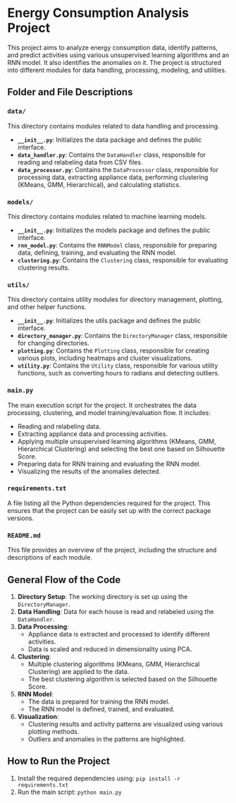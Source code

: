 # Energy Consumption Analysis Project

This project aims to analyze energy consumption data, identify patterns, and predict activities using various unsupervised learning algorithms and an RNN model. It also identifies the anomalies on it. The project is structured into different modules for data handling, processing, modeling, and utilities.

## Folder and File Descriptions

### `data/`
This directory contains modules related to data handling and processing.
- **`__init__.py`**: Initializes the data package and defines the public interface.
- **`data_handler.py`**: Contains the `DataHandler` class, responsible for reading and relabeling data from CSV files.
- **`data_processor.py`**: Contains the `DataProcessor` class, responsible for processing data, extracting appliance data, performing clustering (KMeans, GMM, Hierarchical), and calculating statistics.

### `models/`
This directory contains modules related to machine learning models.
- **`__init__.py`**: Initializes the models package and defines the public interface.
- **`rnn_model.py`**: Contains the `RNNModel` class, responsible for preparing data, defining, training, and evaluating the RNN model.
- **`clustering.py`**: Contains the `Clustering` class, responsible for evaluating clustering results.

### `utils/`
This directory contains utility modules for directory management, plotting, and other helper functions.
- **`__init__.py`**: Initializes the utils package and defines the public interface.
- **`directory_manager.py`**: Contains the `DirectoryManager` class, responsible for changing directories.
- **`plotting.py`**: Contains the `Plotting` class, responsible for creating various plots, including heatmaps and cluster visualizations.
- **`utility.py`**: Contains the `Utility` class, responsible for various utility functions, such as converting hours to radians and detecting outliers.

### `main.py`
The main execution script for the project. It orchestrates the data processing, clustering, and model training/evaluation flow. It includes:
- Reading and relabeling data.
- Extracting appliance data and processing activities.
- Applying multiple unsupervised learning algorithms (KMeans, GMM, Hierarchical Clustering) and selecting the best one based on Silhouette Score.
- Preparing data for RNN training and evaluating the RNN model.
- Visualizing the results of the anomalies detected.

### `requirements.txt`
A file listing all the Python dependencies required for the project. This ensures that the project can be easily set up with the correct package versions.

### `README.md`
This file provides an overview of the project, including the structure and descriptions of each module.

## General Flow of the Code

1. **Directory Setup**: The working directory is set up using the `DirectoryManager`.
2. **Data Handling**: Data for each house is read and relabeled using the `DataHandler`.
3. **Data Processing**:
   - Appliance data is extracted and processed to identify different activities.
   - Data is scaled and reduced in dimensionality using PCA.
4. **Clustering**:
   - Multiple clustering algorithms (KMeans, GMM, Hierarchical Clustering) are applied to the data.
   - The best clustering algorithm is selected based on the Silhouette Score.
5. **RNN Model**:
   - The data is prepared for training the RNN model.
   - The RNN model is defined, trained, and evaluated.
6. **Visualization**:
   - Clustering results and activity patterns are visualized using various plotting methods.
   - Outliers and anomalies in the patterns are highlighted.

## How to Run the Project

1. Install the required dependencies using:
   ```pip install -r requirements.txt ```
2. Run the main script:
   ```python main.py ```
